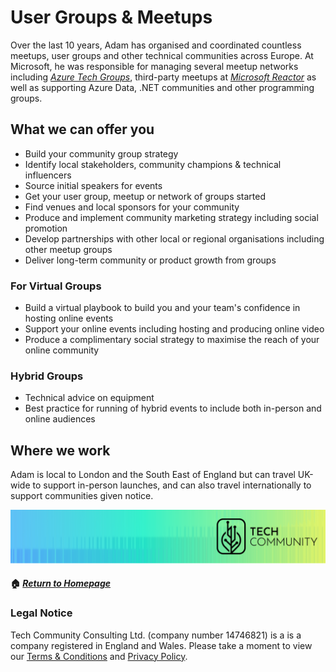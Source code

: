 # User Groups & Meetups

Over the last 10 years, Adam has organised and coordinated countless meetups, user groups and other technical communities across Europe. At Microsoft, he was responsible for managing several meetup networks including _[Azure Tech Groups](https://developer.microsoft.com/en-us/azure-tech-groups/overview)_, third-party meetups at _[Microsoft Reactor](https://developer.microsoft.com/en-us/reactor/)_ as well as supporting Azure Data, .NET communities and other programming groups.

## What we can offer you
- Build your community group strategy
- Identify local stakeholders, community champions & technical influencers
- Source initial speakers for events
- Get your user group, meetup or network of groups started
- Find venues and local sponsors for your community
- Produce and implement community marketing strategy including social promotion
- Develop partnerships with other local or regional organisations including other meetup groups
- Deliver long-term community or product growth from groups

### For Virtual Groups
- Build a virtual playbook to build you and your team's confidence in hosting online events
- Support your online events including hosting and producing online video
- Produce a complimentary social strategy to maximise the reach of your online community

### Hybrid Groups
- Technical advice on equipment
- Best practice for running of hybrid events to include both in-person and online audiences

## Where we work
Adam is local to London and the South East of England but can travel UK-wide to support in-person launches, and can also travel internationally to support communities given notice.

<!-- ## Video/Imagery -->
<!-- ## Main Text Body (CTA link, form to fill out, bookings etc). --> 
<!-- ## Contact Form/Bookings (ideally set to side) -->
<!-- ## Case Study (could be one off, links to blog posts) -->
<!-- ## Link to Homepage -->
<!-- ## Other Services offered (link list) -->

<!-- This is commented out. -->

![Tech Community Graphic](https://github.com/adamj89/tech-community/blob/main/TCGraphic.png)


#### 🏠 _[Return to Homepage](https://tech-community.co.uk)_

### Legal Notice
Tech Community Consulting Ltd. (company number 14746821) is a is a company registered in England and Wales. Please take a moment to view our [Terms & Conditions](https://tech-community.co.uk/terms-conditions) and [Privacy Policy](https://tech-community.co.uk/privacy).
